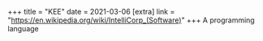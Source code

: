 +++
title = "KEE"
date = 2021-03-06
[extra]
link = "https://en.wikipedia.org/wiki/IntelliCorp_(Software)"
+++
A programming language


